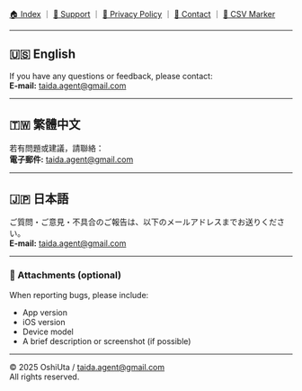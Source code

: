 [🏠 Index](index.md) ｜ [💬 Support](support.md) ｜ [🔐 Privacy Policy](privacy.md) ｜ [📩 Contact](contact.md) ｜ [🧾 CSV Marker](csv_marker.html)

---

## 🇺🇸 English
If you have any questions or feedback, please contact:  
**E-mail:** [taida.agent@gmail.com](mailto:taida.agent@gmail.com)

---

## 🇹🇼 繁體中文
若有問題或建議，請聯絡：  
**電子郵件:** [taida.agent@gmail.com](mailto:taida.agent@gmail.com)

---

## 🇯🇵 日本語
ご質問・ご意見・不具合のご報告は、以下のメールアドレスまでお送りください。  
**E-mail:** [taida.agent@gmail.com](mailto:taida.agent@gmail.com)

---

### 📎 Attachments (optional)
When reporting bugs, please include:
- App version
- iOS version
- Device model
- A brief description or screenshot (if possible)

---

© 2025 OshiUta / taida.agent@gmail.com  
All rights reserved.
